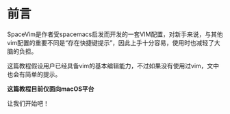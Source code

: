 # 前言

SpaceVim是作者受spacemacs启发而开发的一套VIM配置，对新手来说，与其他vim配置的重要不同是“存在快捷键提示”，因此上手十分容易，使用时也减轻了大脑的负担。

这篇教程假设用户已经具备vim的基本编辑能力，不过如果没有使用过vim，文中也会有简单的提示。

**这篇教程目前仅面向macOS平台**

让我们开始吧！


